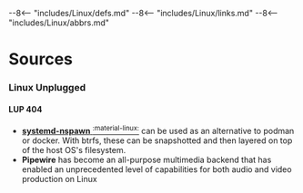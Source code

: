 --8<-- "includes/Linux/defs.md"
--8<-- "includes/Linux/links.md"
--8<-- "includes/Linux/abbrs.md"


# Sources

### Linux Unplugged

#### LUP 404

- [**systemd-nspawn** <sup>:material-linux:</sup>](https://www.freedesktop.org/software/systemd/man/systemd-nspawn.html) can be used as an alternative to podman or docker. With btrfs, these can be snapshotted and then layered on top of the host OS's filesystem.
- **Pipewire** has become an all-purpose multimedia backend that has enabled an unprecedented level of capabilities for both audio and video production on Linux
